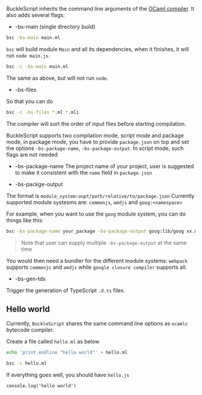BuckleScript inherits the command line arguments of the [OCaml compiler](http://caml.inria.fr/pub/docs/manual-ocaml/comp.html). It also adds several flags:

* -bs-main (single directory build)

```bash
bsc -bs-main main.ml
```

`bsc` will build module `Main` and all its dependencies, when it
finishes, it will run `node main.js`.

```bash
bsc -c -bs-main main.ml
```

The same as above, but will not run `node`.

* -bs-files

So that you can do

```bash
bsc -c -bs-files *.ml *.mli
```
The compiler will sort the order of input files before starting compilation.

BuckleScript supports two compilation mode, script mode and package mode, in package mode, 
you have to provide `package.json` on top and set the options `-bs-package-name`, `-bs-package-output`.
In script mode, such flags are not needed

* -bs-package-name
The project name of your project, user is suggested to make it consistent with the `name` field in `package.json`

* -bs-packge-output

The format is `module_system:oupt/path/relative/to/package.json`
Currently supported module systesms are: `commonjs`, `amdjs` and `goog:<namespace>`

For example, when you want to use the `goog` module system, you can do things like this:

```bash
bsc -bs-package-name your_package -bs-package-output goog:lib/goog xx.ml 
```
> Note that user can supply multiple `-bs-package-output` at the same time

You would then need a bundler for the different module systems: `webpack` supports `commonjs` and `amdjs` while `google closure compiler` supports all.

*  -bs-gen-tds

Trigger the generation of TypeScript `.d.ts` files.

## Hello world

Currently, `BuckleScript` shares the same command line options as `ocamlc`
bytecode compiler.

Create a file called `hello.ml` as below

```sh
echo 'print_endline "hello world"' > hello.ml
```

```sh
bsc -c hello.ml
```

If everything goes well, you should have `hello.js`

```
console.log('hello world')
```
